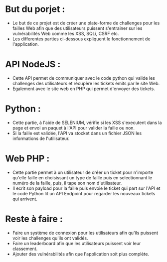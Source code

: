 # But du porjet :
- Le but de ce projet est de créer une plate-forme de challenges pour les failles Web afin que des utilisateurs puissent s'entrainer sur les vulnérabilités Web comme les XSS, SQLi, CSRF etc.
- Les differentes parties ci-dessous expliquent le fonctionnement de l'application.

# API NodeJS :
- Cette API permet de communiquer avec le code python qui valide les challenges des utilisateurs et récupère les tickets émits par le site Web.
- Egalement avec le site web en PHP qui permet d'envoyer des tickets.

# Python :
- Cette partie, à l'aide de SELENIUM, vérifie si les XSS s'executent dans la page et envoi un paquet à l'API pour valider la faille ou non.
- Si la faille est validée, l'API va stocket dans un fichier JSON les informations de l'utilisateur.

# Web PHP :
- Cette partie permet à un utilisateur de créer un ticket pour n'importe qu'elle faille en choisissant un type de faille puis en selectionnant le numéro de la faille, puis, il tape son nom d'utilisateur.
- Il ecrit son payload pour la faille puis envoie le ticket qui part sur l'API et le code Python lit un API Endpoint pour regarder les nouveaux tickets qui arrivent.

# Reste à faire :
- Faire un système de connexion pour les utilisateurs afin qu'ils puissent voir les challenges qu'ils ont validés.
- Faire un leaderboard afin que les utilisateurs puissent voir leur classement.
- Ajouter des vulnérabilités afin que l'application soit plus complète.
